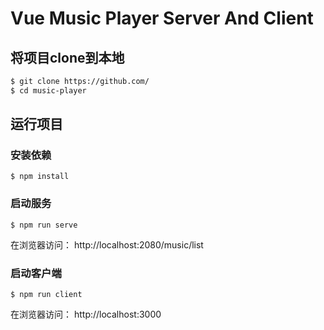 # Vue Music Player Server And Client

## 将项目clone到本地

```bash
$ git clone https://github.com/
$ cd music-player
```

## 运行项目

### 安装依赖

```
$ npm install
```

### 启动服务

```
$ npm run serve
```

在浏览器访问： http://localhost:2080/music/list 

### 启动客户端

```
$ npm run client
```

在浏览器访问： http://localhost:3000 

